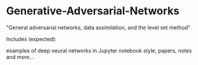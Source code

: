 # Generative-Adversarial-Networks
"General adversarial networks, data assimilation, and the level set method"

Includes (expected):

examples of deep neural networks in Jupyter notebook style, papers, notes and more...
